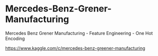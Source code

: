 # Mercedes-Benz-Grener-Manufacturing
Mercedes Benz Grener Manufacturing - Feature Engineering - One Hot Encoding

https://www.kaggle.com/c/mercedes-benz-greener-manufacturing
